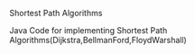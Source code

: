 Shortest Path Algorithms

Java Code for implementing Shortest Path Algorithms(Dijkstra,BellmanFord,FloydWarshall)

